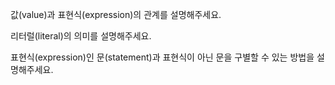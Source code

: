 값(value)과 표현식(expression)의 관계를 설명해주세요.

리터럴(literal)의 의미를 설명해주세요.

표현식(expression)인 문(statement)과 표현식이 아닌 문을 구별할 수 있는 방법을 설명해주세요.